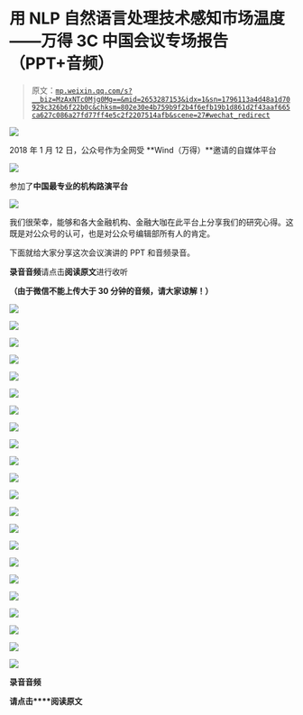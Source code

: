 # 用 NLP 自然语言处理技术感知市场温度——万得 3C 中国会议专场报告（PPT+音频）

> 原文：[`mp.weixin.qq.com/s?__biz=MzAxNTc0Mjg0Mg==&mid=2653287153&idx=1&sn=1796113a4d48a1d70929c326b6f22b0c&chksm=802e30e4b759b9f2b4f6efb19b1d861d2f43aaf665ca627c086a27fd77ff4e5c2f2207514afb&scene=27#wechat_redirect`](http://mp.weixin.qq.com/s?__biz=MzAxNTc0Mjg0Mg==&mid=2653287153&idx=1&sn=1796113a4d48a1d70929c326b6f22b0c&chksm=802e30e4b759b9f2b4f6efb19b1d861d2f43aaf665ca627c086a27fd77ff4e5c2f2207514afb&scene=27#wechat_redirect)

![](img/93982246011ef2e030364bdb568f5b82.png)

2018 年 1 月 12 日，公众号作为全网受 **Wind（万得）**邀请的自媒体平台

![](img/d2d9961df59a6489b9327225712f4b90.png)

参加了**中国最专业的机构路演平台**

![](img/f1c447ddd14f1654d305a3a1ca61aacc.png)

我们很荣幸，能够和各大金融机构、金融大咖在此平台上分享我们的研究心得。这既是对公众号的认可，也是对公众号编辑部所有人的肯定。

下面就给大家分享这次会议演讲的 PPT 和音频录音。

**录音音频**请点击**阅读原文**进行收听

**（由于微信不能上传大于 30 分钟的音频，请大家谅解！）**

![](img/8b7b210e46890a00f7be35ace2841080.png)

![](img/c5214174bcc99f08ba91106c367a9f5c.png)

![](img/f6cfaa29c5e76b8d8e35bb9cfb36e090.png)

![](img/ca32f8396a035f00d946ebaa5a9abffe.png)

![](img/5c860120e094be3512b295d53cb7a234.png)

![](img/6ae0ee3c7d3f9f011dba76a35d2bb6c7.png)

![](img/4f898dfaeb05d3c277b13f2102ddb09e.png)

![](img/e7df2616784caf4e88b64126cedde679.png)

![](img/64ab13cd867753fdc295b26878518262.png)

![](img/b323103d82794b04fe65fe5fcd27b518.png)

![](img/558d2bb2569aa14a4153feb2b9e7d7ff.png)

![](img/bdbb61fd65f639781d6158c907c2cb91.png)

![](img/a082f142415cc4d82060ab40792f4fa3.png)

![](img/f351eb4222c18d645810c5fbdad8b28b.png)

![](img/3e96a5cd72e984af210b4b869742d077.png)

![](img/ed28f4c998103a95d04753dfd89cba03.png)

![](img/25cb6d31f95526a16f5104696d54d371.png)

![](img/23ed0d74036f5c339569a75df2642580.png)

![](img/927795c11004aead33b7b57b90773ca0.png)

![](img/a2d0f3ef2c82dfecb2ecf0d718ce8dde.png)

![](img/12b2e6f12834527552e2417ace53fdae.png)

**![](img/a1cc926addc5e6bd641e1dd9b13cfd64.png)**

****录音音频****

**请点击****阅读原文**